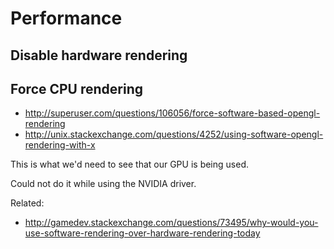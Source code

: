 # Performance

## Disable hardware rendering

## Force CPU rendering

- <http://superuser.com/questions/106056/force-software-based-opengl-rendering>
- <http://unix.stackexchange.com/questions/4252/using-software-opengl-rendering-with-x>

This is what we'd need to see that our GPU is being used.

Could not do it while using the NVIDIA driver.

Related:

- <http://gamedev.stackexchange.com/questions/73495/why-would-you-use-software-rendering-over-hardware-rendering-today>
